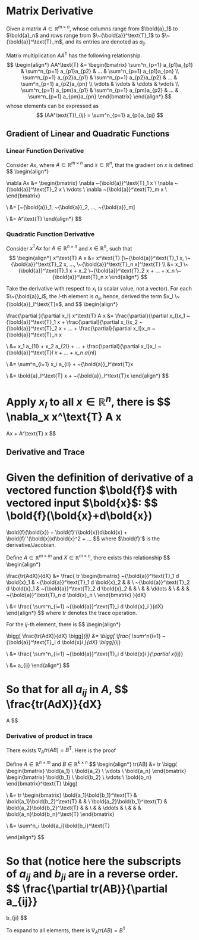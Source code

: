 # Matrix Derivative

Given a matrix $A\in \mathbb{R}^{m \times n}$, whose columns range from $\bold{a}_1$ to $\bold{a}_n$ and rows range from $\~{\bold{a}}^\text{T}_1$ to $\~{\bold{a}}^\text{T}_m$, and its entries are denoted as $a_{ij}$.

Matrix multiplication $AA^\text{T}$ has the following relationship.
$$
\begin{align*}
AA^\text{T} &=
\begin{bmatrix}
\sum^n_{p=1} a_{p1}a_{p1} & \sum^n_{p=1} a_{p1}a_{p2} & ... & \sum^n_{p=1} a_{p1}a_{pn} \\
\sum^n_{p=1} a_{p2}a_{p1} & \sum^n_{p=1} a_{p2}a_{p2} & ... & \sum^n_{p=1} a_{p2}a_{pn} \\
\vdots & \vdots & \ddots & \vdots \\
\sum^n_{p=1} a_{pm}a_{p1} & \sum^n_{p=1} a_{pm}a_{p2} & ... & \sum^n_{p=1} a_{pm}a_{pn}
\end{bmatrix}
\end{align*}
$$
whose elements can be expressed as 
$$
(AA^\text{T})_{ij} =
\sum^n_{p=1} a_{pi}a_{pj}
$$

## Gradient of Linear and Quadratic Functions

### Linear Function Derivative

Consider $Ax$, where $A\in \mathbb{R}^{m \times n}$ and $x \in \mathbb{R}^n$, that the gradient on $x$ is defined
$$
\begin{align*}

\nabla Ax 
&=
\begin{bmatrix}
\nabla \~{\bold{a}}^\text{T}_1 x \\
\nabla \~{\bold{a}}^\text{T}_2 x \\
\vdots \\
\nabla \~{\bold{a}}^\text{T}_m x \\
\end{bmatrix}

\\ &=
[\~{\bold{a}}_1, \~{\bold{a}}_2, ..., \~{\bold{a}}_m]

\\ &=
A^\text{T}
\end{align*}
$$

### Quadratic Function Derivative

Consider $x^\text{T}Ax$ for $A \in \mathbb{R}^{n \times n}$ and $x \in \mathbb{R}^n$, such that
$$
\begin{align*}
x^\text{T} A x 
&=
x^\text{T} 
[\~{\bold{a}}^\text{T}_1 x, \~{\bold{a}}^\text{T}_2 x, ..., \~{\bold{a}}^\text{T}_n x]^\text{T}
\\ &=
x_1 \~{\bold{a}}^\text{T}_1 x +
x_2 \~{\bold{a}}^\text{T}_2 x +
... +
x_n \~{\bold{a}}^\text{T}_n x
\end{align*}
$$

Take the derivative with respect to $x_l$ (a scalar value, not a vector). For each $\~{\bold{a}}_i$, the $l$-th element is $a_{il}$, hence, derived the term $x_l \~{\bold{a}}_l^\text{T}x$, and
$$
\begin{align*}

\frac{\partial }{\partial x_l} x^\text{T} A x
&= 
\frac{\partial}{\partial x_l}x_1 \~{\bold{a}}^\text{T}_1 x +
\frac{\partial}{\partial x_l}x_2 \~{\bold{a}}^\text{T}_2 x +
... +
\frac{\partial}{\partial x_l}x_n \~{\bold{a}}^\text{T}_n x

\\ &=
x_1 a_{1l} +
x_2 a_{2l} +
... +
\frac{\partial}{\partial x_l}x_l \~{\bold{a}}^\text{T}_l x +
... +
x_n a_{nl}

\\ &=
\sum^n_{i=1} x_i a_{il} + \~{\bold{a}}_l^\text{T}x

\\  &=
\bold{a}_l^\text{T} x + \~{\bold{a}}_l^\text{T}x
\end{align*}
$$

Apply $x_l$ to all $x \in \mathbb{R}^n$, there is
$$
\nabla_x x^\text{T} A x
=
Ax + A^\text{T} x
$$

## Derivative and Trace

Given the definition of derivative of a vectored function $\bold{f}$ with vectored input $\bold{x}$:
$$
\bold{f}(\bold{x}+d\bold{x})
=
\bold{f}(\bold{x}) +
\bold{f}'(\bold{x})d\bold{x} +
\bold{f}''(\bold{x})d\bold{x}^2 +
...
$$
where $\bold{f}'$ is the derivative/Jacobian.

Define $A \in \mathbb{R}^{m \times m}$ and $X \in \mathbb{R}^{m \times n}$, there exists this relationship
$$
\begin{align*}

\frac{tr(AdX)}{dX} &=
\frac{
    tr \begin{bmatrix}
        \~{\bold{a}}^\text{T}_1 d \bold{x}_1 & \~{\bold{a}}^\text{T}_1 d \bold{x}_2 & & \\
        \~{\bold{a}}^\text{T}_2 d \bold{x}_1 & \~{\bold{a}}^\text{T}_2 d \bold{x}_2 & & \\
        & & \ddots & \\
        & & & \~{\bold{a}}^\text{T}_n d \bold{x}_n \\
    \end{bmatrix}
}{dX}

\\ &=
\frac{
    \sum^n_{i=1} \~{\bold{a}}^\text{T}_i d \bold{x}_i
}{dX}
\end{align*}
$$
where $tr$ denotes the trace operation.

For the $ij$-th element, there is
$$
\begin{align*}

\bigg[
    \frac{tr(AdX)}{dX} 
\bigg]_{ij}
&=
\bigg[
\frac{
    \sum^n_{i=1} \~{\bold{a}}^\text{T}_i d \bold{x}_i
}{dX}
\bigg]_{ij}

\\ &=
\frac{
    \sum^n_{i=1} \~{\bold{a}}^\text{T}_i d \bold{x}_i
}{\partial x_{ij}}

\\ &=
a_{ij}
\end{align*}
$$

So that for all $a_{ij}$ in $A$,
$$
\frac{tr(AdX)}{dX}
=
A
$$

### Derivative of product in trace

There exists $\nabla_A tr(AB) = B^\text{T}$. Here is the proof

Define $A \in \mathbb{R}^{n \times m}$ and $B \in \mathbb{R}^{k \times n}$
$$
\begin{align*}
tr(AB) &= 
tr \bigg(
    \begin{bmatrix}
    \bold{a_1} \\
    \bold{a_2} \\
    \vdots \\
    \bold{a_n}
\end{bmatrix}
\begin{bmatrix}
    \bold{b_1} \\
    \bold{b_2} \\
    \vdots \\
    \bold{b_n}
\end{bmatrix}^\text{T}
\bigg)

\\ &=
tr \begin{bmatrix}
    \bold{a_1}\bold{b_1}^\text{T} & \bold{a_1}\bold{b_2}^\text{T} & &  \\
    \bold{a_2}\bold{b_1}^\text{T} & \bold{a_2}\bold{b_2}^\text{T} & & \\
    & & \ddots & \\
    & & & \bold{a_n}\bold{b_n}^\text{T}
\end{bmatrix}

\\ &=
\sum^n_i \bold{a_i}\bold{b_i}^\text{T}

\end{align*}
$$

So that (notice here the subscripts of $a_{ij}$ and $b_{ji}$ are in a reverse order. 
$$
\frac{\partial tr(AB)}{\partial a_{ij}}
=
b_{ji}
$$

To expand to all elements, there is $\nabla_A tr(AB) = B^\text{T}$. 